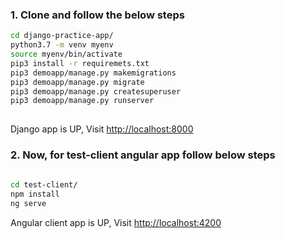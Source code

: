 ### 1. Clone and follow the below steps

```bash
cd django-practice-app/
python3.7 -m venv myenv
source myenv/bin/activate
pip3 install -r requiremets.txt
pip3 demoapp/manage.py makemigrations
pip3 demoapp/manage.py migrate
pip3 demoapp/manage.py createsuperuser
pip3 demoapp/manage.py runserver
    
```

Django app is UP, Visit [http://localhost:8000](http://localhost:8000)

### 2. Now, for test-client angular app follow below steps

```bash
    
cd test-client/
npm install
ng serve
```

Angular client app is UP, Visit [http://localhost:4200](http://localhost:4200)
